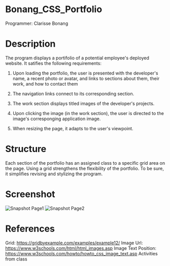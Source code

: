 # Bonang_CSS_Portfolio
Programmer: Clarisse Bonang

# Description 
The program displays a portifolio of a potential employee's deployed website. It satifies the following requirements: 

1.  Upon loading the portfolio, the user is presented with the  developer's name, a recent photo or avatar, and links to sections about them, their work, and how to contact them

2. The navigation links connect to its corresponding section. 

3. The work section displays titled images of the developer's projects. 

4. Upon clicking the image (in the work section), the user is directed to the image's corresponging application image. 

5. When resizing the page, it adapts to the user's viewpoint. 


# Structure 
Each section of the portfolio has an assigned class to a specific grid area on the page. 
Using a grid strengthens the flexibility of the portfolio. To be sure, it simplifies revising and stylizing the program.  

# Screenshot 
![Snapshot Page1](/images/snapshot1.png)
![Snapshot Page2](/images/snapshot2.png)

# References
Grid: 
https://gridbyexample.com/examples/example12/
Image Url: 
https://www.w3schools.com/html/html_images.asp
Image Text Position: 
https://www.w3schools.com/howto/howto_css_image_text.asp
Activities from class 
